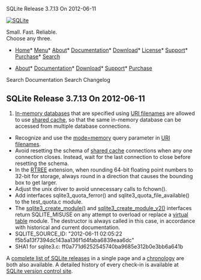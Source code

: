 




SQLite Release 3\.7\.13 On 2012\-06\-11




[![SQLite](../images/sqlite370_banner.gif)](../index.html)


Small. Fast. Reliable.  
Choose any three.


* [Home](../index.html)* [Menu](javascript:void(0))* [About](../about.html)* [Documentation](../docs.html)* [Download](../download.html)* [License](../copyright.html)* [Support](../support.html)* [Purchase](../prosupport.html)* [Search](javascript:void(0))




* [About](../about.html)* [Documentation](../docs.html)* [Download](../download.html)* [Support](../support.html)* [Purchase](../prosupport.html)






Search Documentation
Search Changelog







## SQLite Release 3\.7\.13 On 2012\-06\-11

1. [In\-memory databases](../inmemorydb.html) that are specified using
 [URI filenames](../uri.html) are allowed to use [shared cache](../sharedcache.html#inmemsharedcache),
 so that the same
 in\-memory database can be accessed from multiple database connections.
- Recognize and use the [mode\=memory](../uri.html#coreqp) query parameter in
 [URI filenames](../uri.html).
- Avoid resetting the schema of [shared cache](../sharedcache.html) connections when any one
 connection closes. Instead, wait for the last connection to close before
 resetting the schema.
- In the [RTREE](../rtree.html) extension, when rounding 64\-bit floating point numbers
 to 32\-bit for storage, always round in a direction that causes the
 bounding box to get larger.
- Adjust the unix driver to avoid unnecessary calls to fchown().
- Add interfaces sqlite3\_quota\_ferror() and sqlite3\_quota\_file\_available()
 to the test\_quota.c module.
- The [sqlite3\_create\_module()](../c3ref/create_module.html) and [sqlite3\_create\_module\_v2()](../c3ref/create_module.html) interfaces
 return SQLITE\_MISUSE on any attempt to overload or replace a [virtual table](../vtab.html)
 module. The destructor is always called in this case, in accordance with
 historical and current documentation.
- SQLITE\_SOURCE\_ID:
 "2012\-06\-11 02:05:22 f5b5a13f7394dc143aa136f1d4faba6839eaa6dc"
- SHA1 for sqlite3\.c: ff0a771d6252545740ba9685e312b0e3bb6a641b



A [complete list of SQLite releases](../changes.html)
 in a single page and a [chronology](../chronology.html) are both also available.
 A detailed history of every
 check\-in is available at
 [SQLite version control site](https://www.sqlite.org/src/timeline).



